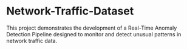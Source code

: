 # Network-Traffic-Dataset
This project demonstrates the development of a Real-Time Anomaly Detection Pipeline designed to monitor and detect unusual patterns in network traffic data.
